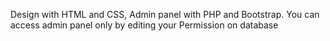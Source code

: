 Design with HTML and CSS, Admin panel with PHP and Bootstrap.
You can access admin panel only by editing your Permission on database

